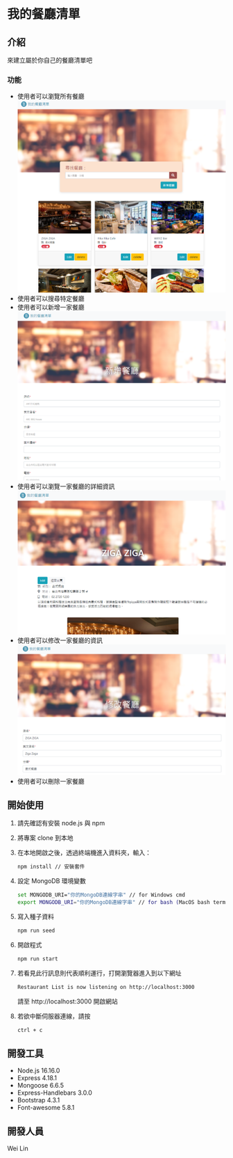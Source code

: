 # 我的餐廳清單

## 介紹

來建立屬於你自己的餐廳清單吧

### 功能

- 使用者可以瀏覽所有餐廳
  ![Screenshot from index page ](./public/image/screenshotIndex.PNG)
- 使用者可以搜尋特定餐廳
- 使用者可以新增一家餐廳
  ![Screenshot from index page ](./public/image/screenshotCreate.PNG)
- 使用者可以瀏覽一家餐廳的詳細資訊
  ![Screenshot from index page ](./public/image/screenshotDetail.PNG)
- 使用者可以修改一家餐廳的資訊
  ![Screenshot from index page ](./public/image/screenshotEdit.PNG)
- 使用者可以刪除一家餐廳

## 開始使用

1. 請先確認有安裝 node.js 與 npm
2. 將專案 clone 到本地
3. 在本地開啟之後，透過終端機進入資料夾，輸入：

   ```bash
   npm install // 安裝套件
   ```

4. 設定 MongoDB 環境變數

   ```bash
   set MONGODB_URI="你的MongoDB連線字串" // for Windows cmd
   export MONGODB_URI="你的MongoDB連線字串" // for bash (MacOS bash terminal and Git bash for Windows)
   ```

5. 寫入種子資料

   ```bash
   npm run seed
   ```

6. 開啟程式

   ```bash
   npm run start
   ```

7. 若看見此行訊息則代表順利運行，打開瀏覽器進入到以下網址

   ```bash
   Restaurant List is now listening on http://localhost:3000
   ```

   請至 http://localhost:3000 開啟網站

8. 若欲中斷伺服器連線，請按

   ```bash
   ctrl + c
   ```

## 開發工具

- Node.js 16.16.0
- Express 4.18.1
- Mongoose 6.6.5
- Express-Handlebars 3.0.0
- Bootstrap 4.3.1
- Font-awesome 5.8.1

## 開發人員

Wei Lin
